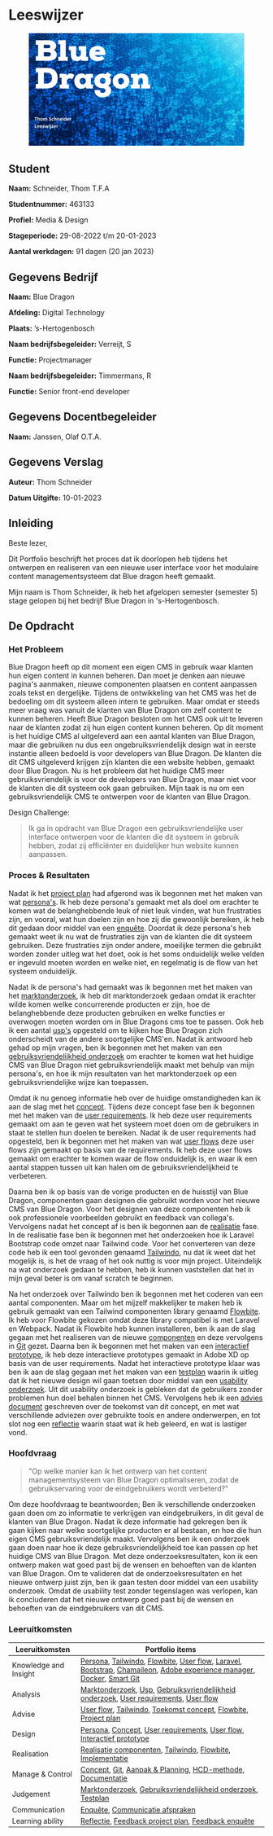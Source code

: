 # Leeswijzer

<figure><img src=".gitbook/assets/vakleeswijzer.png" alt=""><figcaption></figcaption></figure>

## **Student**

**Naam:** Schneider, Thom T.F.A

**Studentnummer:** 463133

**Profiel:** Media & Design

**Stageperiode:** 29-08-2022 t/m 20-01-2023

**Aantal werkdagen:** 91 dagen (20 jan 2023)

## Gegevens Bedrijf

**Naam:** Blue Dragon

**Afdeling:** Digital Technology

**Plaats:** ’s-Hertogenbosch

**Naam bedrijfsbegeleider:** Verreijt, S

**Functie:** Projectmanager

**Naam bedrijfsbegeleider:** Timmermans, R

**Functie:** Senior front-end developer

## Gegevens Docentbegeleider

**Naam:** Janssen, Olaf O.T.A.

## Gegevens Verslag

**Auteur:** Thom Schneider

**Datum Uitgifte:** 10-01-2023

## Inleiding

Beste lezer,

Dit Portfolio beschrijft het proces dat ik doorlopen heb tijdens het ontwerpen en realiseren van een nieuwe user interface voor het modulaire content managementsysteem dat Blue dragon heeft gemaakt.

Mijn naam is Thom Schneider, ik heb het afgelopen semester (semester 5) stage gelopen bij het bedrijf Blue Dragon in 's-Hertogenbosch.

## De Opdracht

### Het Probleem

Blue Dragon heeft op dit moment een eigen CMS in gebruik waar klanten hun eigen content in kunnen beheren. Dan moet je denken aan nieuwe pagina's aanmaken, nieuwe componenten plaatsen en content aanpassen zoals tekst en dergelijke. Tijdens de ontwikkeling van het CMS was het de bedoeling om dit systeem alleen intern te gebruiken. Maar omdat er steeds meer vraag was vanuit de klanten van Blue Dragon om zelf content te kunnen beheren. Heeft Blue Dragon besloten om het CMS ook uit te leveren naar de klanten zodat zij hun eigen content kunnen beheren. Op dit moment is het huidige CMS al uitgeleverd aan een aantal klanten van Blue Dragon, maar die gebruiken nu dus een ongebruiksvriendelijk design wat in eerste instantie alleen bedoeld is voor developers van Blue Dragon. De klanten die dit CMS uitgeleverd krijgen zijn klanten die een website hebben, gemaakt door Blue Dragon. Nu is het probleem dat het huidige CMS meer gebruiksvriendelijk is voor de developers van Blue Dragon, maar niet voor de klanten die dit systeem ook gaan gebruiken. Mijn taak is nu om een gebruiksvriendelijk CMS te ontwerpen voor de klanten van Blue Dragon.

Design Challenge:

> Ik ga in opdracht van Blue Dragon een gebruiksvriendelijke user interface ontwerpen voor de klanten die dit systeem in gebruik hebben, zodat zij efficiënter en duidelijker hun website kunnen aanpassen.

### Proces & Resultaten

Nadat ik het [project plan](stage-project/project-plan.md) had afgerond was ik begonnen met het maken van wat [persona's](stage-project/research/personas.md). Ik heb deze persona's gemaakt met als doel om erachter te komen wat de belanghebbende leuk of niet leuk vinden, wat hun frustraties zijn, en vooral, wat hun doelen zijn en hoe zij die gewoonlijk bereiken, ik heb dit gedaan door middel van een [enquête](stage-project/research/personas.md#enquete-opstellen). Doordat ik deze persona's heb gemaakt weet ik nu wat de frustraties zijn van de klanten die dit systeem gebruiken. Deze frustraties zijn onder andere, moeilijke termen die gebruikt worden zonder uitleg wat het doet, ook is het soms onduidelijk welke velden er ingevuld moeten worden en welke niet, en regelmatig is de flow van het systeem onduidelijk.

Nadat ik de persona's had gemaakt was ik begonnen met het maken van het [marktonderzoek](stage-project/marktonderzoek.md), ik heb dit marktonderzoek gedaan omdat ik erachter wilde komen welke concurrerende producten er zijn, hoe de belanghebbende deze producten gebruiken en welke functies er overwogen moeten worden om in Blue Dragons cms toe te passen. Ook heb ik een aantal [usp's](stage-project/marktonderzoek.md#de-usps-unique-selling-points) opgesteld om te kijken hoe Blue Dragon zich onderscheidt van de andere soortgelijke CMS'en. Nadat ik antwoord heb gehad op mijn vragen, ben ik begonnen met het maken van een [gebruiksvriendelijkheid onderzoek](stage-project/gebruiksvriendelijkheid-onderzoek.md) om erachter te komen wat het huidige CMS van Blue Dragon niet gebruiksvriendelijk maakt met behulp van mijn persona's, en hoe ik mijn resultaten van het marktonderzoek op een gebruiksvriendelijke wijze kan toepassen.&#x20;

Omdat ik nu genoeg informatie heb over de huidige omstandigheden kan ik aan de slag met het [concept](stage-project/concept.md). Tijdens deze concept fase ben ik begonnen met het maken van de [user requirements](stage-project/concept.md#user-requirements). Ik heb deze user requirements gemaakt om aan te geven wat het systeem moet doen om de gebruikers in staat te stellen hun doelen te bereiken. Nadat ik de user requirements had opgesteld, ben ik begonnen met het maken van wat [user flows](stage-project/concept.md#user-flows) deze user flows zijn gemaakt op basis van de requirements. Ik heb deze user flows gemaakt om erachter te komen waar de flow onduidelijk is, en waar ik een aantal stappen tussen uit kan halen om de gebruiksvriendelijkheid te verbeteren.

Daarna ben ik op basis van de vorige producten en de huisstijl van Blue Dragon, componenten gaan designen die gebruikt worden voor het nieuwe CMS van Blue Dragon. Voor het designen van deze componenten heb ik ook professionele voorbeelden gebruikt en feedback van collega's. Vervolgens nadat het concept af is ben ik begonnen aan de [realisatie](stage-project/realisatie/) fase. In de realisatie fase ben ik begonnen met het onderzoeken hoe ik Laravel Bootstrap code omzet naar Tailwind code. Voor het converteren van deze code heb ik een tool gevonden genaamd [Tailwindo](stage-project/realisatie/laravel-bootstrap-to-tailwind.md), nu dat ik weet dat het mogelijk is, is het de vraag of het ook nuttig is voor mijn project. Uiteindelijk na wat onderzoek gedaan te hebben, heb ik kunnen vaststellen dat het in mijn geval beter is om vanaf scratch te beginnen.&#x20;

Na het onderzoek over Tailwindo ben ik begonnen met het coderen van een aantal componenten. Maar om het mijzelf makkelijker te maken heb ik gebruik gemaakt van een Tailwind componenten library genaamd [Flowbite](stage-project/realisatie/flowbite.md). Ik heb voor Flowbite gekozen omdat deze library compatibel is met Laravel en Webpack. Nadat ik Flowbite heb kunnen installeren, ben ik aan de slag gegaan met het realiseren van de nieuwe [componenten](stage-project/realisatie/componenten-realiseren.md) en deze vervolgens in [Git](stage-project/realisatie/componenten-realiseren.md#git) gezet. Daarna ben ik begonnen met het maken van een [interactief prototype](stage-project/testen.md), ik heb deze interactieve prototypes gemaakt in Adobe XD op basis van de user requirements. Nadat het interactieve prototype klaar was ben ik aan de slag gegaan met het maken van een [testplan](stage-project/testen.md#testplan) waarin ik uitleg dat ik het nieuwe design wil gaan toetsen door middel van een [usability onderzoek](stage-project/testen.md#usability-onderzoek). Uit dit usability onderzoek is gebleken dat de gebruikers zonder problemen hun doel behalen binnen het CMS. Vervolgens heb ik een [advies document](stage-project/advies-rapport.md) geschreven over de toekomst van dit concept, en met wat verschillende adviezen over gebruikte tools en andere onderwerpen, en tot slot nog een [reflectie](stage-project/reflectie.md) waarin staat wat ik heb geleerd, en wat is lastiger vond.

### **Hoofdvraag**

> "Op welke manier kan ik het ontwerp van het content managementsysteem van Blue Dragon optimaliseren, zodat de gebruikservaring voor de eindgebruikers wordt verbeterd?"&#x20;

Om deze hoofdvraag te beantwoorden; Ben ik verschillende onderzoeken gaan doen om zo informatie te verkrijgen van eindgebruikers, in dit geval de klanten van Blue Dragon. Nadat ik deze informatie had gekregen ben ik gaan kijken naar welke soortgelijke producten er al bestaan, en hoe die hun eigen CMS gebruiksvriendelijk maakt. Vervolgens ben ik een onderzoek gaan doen naar hoe ik deze gebruiksvriendelijkheid toe kan passen op het huidige CMS van Blue Dragon. Met deze onderzoeksresultaten, kon ik een ontwerp maken wat goed past bij de wensen en behoeften van de klanten van Blue Dragon. Om te valideren dat de onderzoeksresultaten en het nieuwe ontwerp juist zijn, ben ik gaan testen door middel van een usability onderzoek. Omdat de usability test zonder tegenslagen was verlopen, kan ik concluderen dat het nieuwe ontwerp goed past bij de wensen en behoeften van de eindgebruikers van dit CMS.

### Leeruitkomsten

| Leeruitkomsten        | Portfolio items                                                                                                                                                                                                                                                                                                                                                                                                                                                                                                                                                                                                                                               |
| --------------------- | ------------------------------------------------------------------------------------------------------------------------------------------------------------------------------------------------------------------------------------------------------------------------------------------------------------------------------------------------------------------------------------------------------------------------------------------------------------------------------------------------------------------------------------------------------------------------------------------------------------------------------------------------------------- |
| Knowledge and Insight | [Persona](stage-project/research/personas.md), [Tailwindo](stage-project/realisatie/laravel-bootstrap-to-tailwind.md), [Flowbite](stage-project/realisatie/flowbite.md), [User flow](stage-project/concept.md#user-flows), [Laravel](stage-project/realisatie/laravel-bootstrap-to-tailwind.md), [Bootstrap](stage-project/realisatie/laravel-bootstrap-to-tailwind.md), [Chamaileon](extra-werkzaamheden/abbott-mail-templates.md), [Adobe experience manager](extra-werkzaamheden/abbott-adobe-experience-manager.md), [Docker](stage-project/realisatie/laravel-bootstrap-to-tailwind.md), [Smart Git](stage-project/realisatie/componenten-realiseren.md) |
| Analysis              | [Marktonderzoek](stage-project/marktonderzoek.md), [Usp](stage-project/marktonderzoek.md#usp), [Gebruiksvriendelijkheid onderzoek](stage-project/gebruiksvriendelijkheid-onderzoek.md), [User requirements](stage-project/concept.md#user-requirements), [User flow](stage-project/concept.md#user-flows)                                                                                                                                                                                                                                                                                                                                                     |
| Advise                | [User flow](stage-project/concept.md#user-flows), [Tailwindo](stage-project/advies-rapport.md#advies-tailwindo), [Toekomst concept](stage-project/advies-rapport.md), [Flowbite](stage-project/advies-rapport.md#advies-flowbite), [Project plan](stage-project/project-plan.md)                                                                                                                                                                                                                                                                                                                                                                              |
| Design                | [Persona](stage-project/research/personas.md), [Concept](stage-project/concept.md), [User requirements](stage-project/concept.md#user-requirements), [User flow](stage-project/concept.md#user-flows), [Interactief prototype](stage-project/testen.md)                                                                                                                                                                                                                                                                                                                                                                                                       |
| Realisation           | [Realisatie componenten](stage-project/realisatie/componenten-realiseren.md), [Tailwindo](stage-project/realisatie/laravel-bootstrap-to-tailwind.md), [Flowbite](stage-project/realisatie/flowbite.md), [Implementatie](stage-project/realisatie/laravel-bootstrap-to-tailwind.md#implementatie)                                                                                                                                                                                                                                                                                                                                                              |
| Manage & Control      | [Concept](stage-project/concept.md), [Git](stage-project/realisatie/componenten-realiseren.md#git), [Aanpak & Planning](stage-project/project-plan.md#aanpak-and-planning), [HCD-methode](stage-project/project-plan.md#hcd-methode), [Documentatie](stage-project/reflectie.md#documentatie)                                                                                                                                                                                                                                                                                                                                                                 |
| Judgement             | [Marktonderzoek](stage-project/marktonderzoek.md), [Gebruiksvriendelijkheid onderzoek](stage-project/gebruiksvriendelijkheid-onderzoek.md), [Testplan](stage-project/testen.md#testplan)                                                                                                                                                                                                                                                                                                                                                                                                                                                                      |
| Communication         | [Enquête](stage-project/research/personas.md#survey), [Communicatie afspraken](stage-project/project-plan.md#\_toc90035032)                                                                                                                                                                                                                                                                                                                                                                                                                                                                                                                                   |
| Learning ability      | [Reflectie](stage-project/reflectie.md), [Feedback project plan](stage-project/project-plan.md#feedback), [Feedback enquête](stage-project/research/personas.md#enquete-opstellen)                                                                                                                                                                                                                                                                                                                                                                                                                                                                            |
